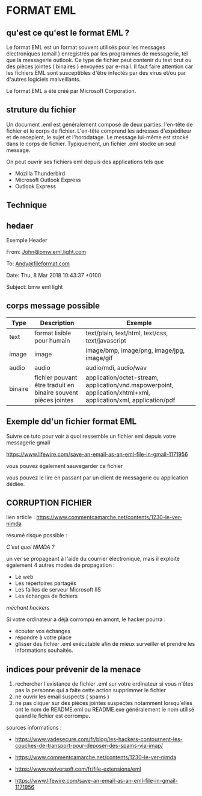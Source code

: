 # FORMAT EML 

## qu'est ce qu'est le format EML ? 

Le format EML est un format souvent utilisés pour les messages électroniques (email ) enregistrés par les programmes de messagerie, tel que la messagerie outlook. 
Ce type de fichier peut contenir du text brut ou des pièces jointes ( binaires ) envoyées par e-mail. Il faut faire attention car les fichiers EML sont susceptibles d'être infectés par des virus et/ou par d'autres logiciels malveillants.

Le format EML a été créé par Microsoft Corporation.

## struture du fichier

Un document .eml est généralement composé de deux parties: l'en-tête de fichier et le corps de fichier. L'en-tête comprend les adresses d'expéditeur et de recepient, le sujet et l'horodatage. Le message lui-même est stocké dans le corps de fichier. Typiquement, un fichier .eml stocke un seul message.

On peut ouvrir ses fichiers eml depuis des applications tels que  
* Mozilla Thunderbird
* Microsoft Outlook Express
* Outlook Express


## Technique 

## hedaer 

Exemple Header

From: John@bmw.eml.light.com

To: Andy@fileformat.com

Date: Thu, 8 Mar 2018 10:43:37 +0100

Subject: bmw eml light

## corps message possible

| Type       | 	Description    | Exemple |
| -----------|-----------------|---------|
|text| format lisible pour humain| 	text/plain, text/html, text/css, text/javascript|
|image| image |image/bmp, image/png, image/jpg, image/gif|
|audio|	audio |	audio/mdi, audio/wav|
|binaire |fichier pouvant être traduit en binaire souvent pièces jointes |	application/octet-stream, application/vnd.mspowerpoint, application/xhtml+xml, application/xml, application/pdf|

## Exemple dd'un fichier format EML

Suivre ce tuto pour voir à quoi ressemble un fichier eml depuis votre messagerie gmail

https://www.lifewire.com/save-an-email-as-an-eml-file-in-gmail-1171956

vous pouvez également sauvegarder ce fichier 

vous pouvez le lire en passant par un client de messagerie ou application dédiée.

## CORRUPTION FICHIER 

lien article : https://www.commentcamarche.net/contents/1230-le-ver-nimda


résumé risque possible :

*C'est quoi NIMDA ?*

un ver se propageant à l'aide du courrier électronique, mais il exploite également 4 autres modes de propagation :
* Le web
* Les répertoires partagés
* Les failles de serveur Microsoft IIS
* Les échanges de fichiers


*méchant hackers*

Si votre ordinateur a déjà corrompu en amont, le hacker pourra :

- écouter vos échanges 
- répondre à votre place 
- glisser des fichier .eml exécutable afin de mieux surveiller et prendre les informations souhaités.

## indices pour prévenir de la menace

1. rechercher l'existance de fichier .eml sur votre ordinateur si vous n'êtes pas la personne qui a faite cette action supprimmer le fichier
2. ne ouvrir les email suspects ( spams ) 
3. ne pas cliquer sur des pièces jointes suspectes notamment lorsqu'elles ont le nom de README.eml ou README.exe généralement le nom utilisé quand le fichier est corrompu.



sources informations : 
 
* https://www.vadesecure.com/fr/blog/les-hackers-contournent-les-couches-de-transport-pour-deposer-des-spams-via-imap/
* https://www.commentcamarche.net/contents/1230-le-ver-nimda
* https://www.reviversoft.com/fr/file-extensions/eml

* https://www.lifewire.com/save-an-email-as-an-eml-file-in-gmail-1171956
